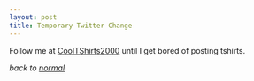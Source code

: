 ```yaml
---
layout: post
title: Temporary Twitter Change
---
```


Follow me at [CoolTShirts2000](http://www.twitter.com/cooltshirts2000) until I get bored of posting tshirts.

_back to [normal](http://www.twitter.com/jonbro)_